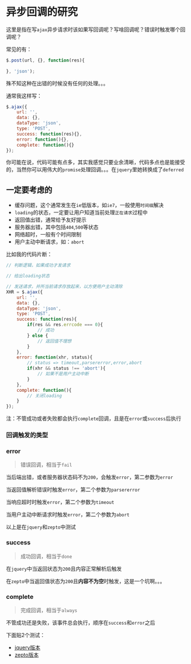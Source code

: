 # 异步回调的研究

这里是指在写`ajax`异步请求时该如果写回调呢？写啥回调呢？错误时触发哪个回调呢？

常见的有：
```js
$.post(url, {}, function(res){
    
}, 'json');
```

殊不知这种在出错的时候没有任何的处理。。。

通常我这样写：

```js
$.ajax({
    url: '',
    data: {},
    dataType: 'json',
    type: 'POST',
    success: function(res){},
    error: function(){},
    complete: function(){}
});
```

你可能在说，代码可能有点多，其实我感觉只要业余清晰，代码多点也是能接受的，当然你可以用伟大的`promise`处理回调。。。在`jquery`里她转换成了`deferred`

## 一定要考虑的

* 缓存问题，这个通常发生在`ie`低版本，如`ie7`，一般使用`时间缀`解决
* `loading`的状态，一定要让用户知道当前处理`正在请求`过程中
* 返回值出错，通常给予友好提示
* 服务器出错，其中包括`404`,`500`等状态
* 网络超时，一般有个时间限制
* 用户主动中断请求，如：`abort`

比如我的代码片断：

```js
// 判断逻辑，如果成功才发请求

// 给出loading状态

// 发送请求，并所当前请求存放起来，以方便用户主动清除
XHR = $.ajax({
    url: '',
    data: {},
    dataType: 'json',
    type: 'POST',
    success: function(res){
        if(res && res.errcode === 0){
            // 成功
        } else {
            // 返回值不理想
        }
    },
    error: function(xhr, status){
        // status => timeout,parsererror,error,abort
        if(xhr && status !== 'abort'){
            // 如果不是用户主动中断
        }
    },
    complete: function(){
        // 关闭loading
    }
});
```

注：不管成功或者失败都会执行`complete`回调，且是在`error`或`success`后执行

### 回调触发的类型

### error
> 错误回调，相当于`fail`

当后端出错，或者服务器状态码不为`200`，会触发`error`，第二参数为`error`

当返回值解析错误时触发`error`，第二个参数为`parsererror`

当响应超时时触发`error`，第二个参数为`timeout`

当用户主动中断请求时触发`error`，第二个参数为`abort`

以上是在`jquery`和`zepto`中测试

### success

> 成功回调，相当于`done`

在`jquery`中当返回状态为`200`且内容正常解析后触发

在`zepto`中当返回值状态为`200`且**内容不为空**时触发，这是一个坑啊。。。

### complete
> 完成回调，相当于`always`

不管成功还是失败，该事件总会执行，顺序在`success`和`error`之后

下面贴2个测试：

* [jquery版本](https://github.xuexb.com/demo/testajaxcallback/jquery.html)
* [zepto版本](https://github.xuexb.com/demo/testajaxcallback/zepto.html)


